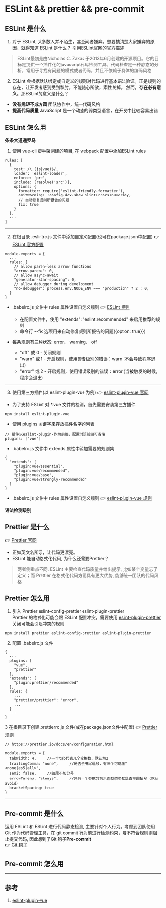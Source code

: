 # ESLint && prettier && pre-commit

## ESLint 是什么
1. 对于 ESLint, 大多数人并不陌生，甚至闻者嫌弃。想要搞清楚大家嫌弃的原因，就得知道 ESLint 是什么？ 引用[ESLint官网](https://cn.eslint.org/)的官方描述

> ESLint最初是由Nicholas C. Zakas 于2013年6月创建的开源项目。它的目标是提供一个插件化的javascript代码检测工具。代码检查是一种静态的分析，常用于寻找有问题的模式或者代码，并且不依赖于具体的编码风格

2. ESLint 会根据默认绑定或自定义的规则对代码进行基本语法验证。正是规则的存在，让开发者感到受到掣肘，不能随心所欲，索性关掉。 然而，**存在必有意义**。那ESLint的意义是什么？
- **没有规矩不成方圆**  团队协作中，统一代码风格
- **提高代码质量**  JavaScript 是一个动态的弱类型语言，在开发中比较容易出错

## ESLint 怎么用
**条条大道通罗马**

1. 使用 vue-cli 脚手架创建的项目, 在 webpack 配置中添加ESLint rules
```
rules: [
  {
    test: /\.(js|vue)$/,
    loader: 'eslint-loader',
    enforce: 'pre',
    include: [resolve('src')],
    options: {
      formatter: require('eslint-friendly-formatter'),
      emitWarning: !config.dev.showEslintErrorsInOverlay,
      // 自动修复规则所报告的问题
      fix: true
    }
  },
  ···
]
```
***

2. 在根目录 .eslintrc.js 文件中添加自定义配置(也可在package.json中配置)     👉 [ESLint 官方配置](http://eslint.cn/docs/user-guide/configuring)
```
module.exports = {
  ···
  rules: {
    // allow paren-less arrow functions
    "arrow-parens": 0,
    // allow async-await
    "generator-star-spacing": 0,
    // allow debugger during development
    "no-debugger": process.env.NODE_ENV === "production" ? 2 : 0,
  }
}
```
- .babelrc.js 文件中 rules 属性设置自定义规则     👉 [ESLint 规则](http://eslint.cn/docs/rules/)
  - 在配置文件中，使用 "extends": "eslint:recommended" 来启用推荐的规则
  - 命令行 --fix 选项用来自动修复规则所报告的问题({option: true}})

- 每条规则有三种状态: error、 warning、 off
  - "off" 或 0 - 关闭规则
  - "warn" 或 1 - 开启规则，使用警告级别的错误：warn (不会导致程序退出)
  - "error" 或 2 - 开启规则，使用错误级别的错误：error (当被触发的时候，程序会退出)

***

3. 使用第三方插件(以 eslint-plugin-vue 为例)     👉 [eslint-plugin-vue 官网](http://eslint.cn/docs/user-guide/configuring)

- 为了支持 ESLint 对 *.vue 文件的检测，首先需要安装第三方插件
```
npm install eslint-plugin-vue
```

- 使用 plugins 关键字来存放插件名字的列表
```
// 插件以eslint-plugin-作为前缀，配置时该前缀可省略
plugins: ["vue"]
```

- .babelrc.js 文件中 extends 属性中添加需要的规则集
```
{
  "extends": [
    "plugin:vue/essential",
    "plugin:vue/recommended",
    "plugin:vue/base",
    "plugin:vue/strongly-recommended"
  ]
}
```

- .babelrc.js 文件中 rules 属性设置自定义规则     👉 [eslint-plugin-vue 规则](https://github.com/vuejs/eslint-plugin-vue/blob/master/docs/rules/README.md) 

**语法检测级别**


## Prettier 是什么   
👉 [Prettier 官网](https://cn.eslint.org/)  
- 正如英文名所示，让代码更漂亮。
- ESLint 能自动格式化代码, 为什么还需要Prettier？ 
> 两者侧重点不同. ESLint 主要检查代码质量并给出提示, 比如某个变量忘了定义；而 Prettier 在格式化代码方面具有更大优势, 能够统一团队的代码风格

## Prettier 怎么用
1. 引入 Prettier  eslint-config-prettier  eslint-plugin-prettier  
Prettier 的格式化可能会跟 ESLint 配置冲突，需要使用 [eslint-plugin-prettier](https://github.com/prettier/eslint-config-prettier) 关闭可能会引起冲突的规则
```
npm install prettier eslint-config-prettier eslint-plugin-prettier
```
2. 配置 .babelrc.js 文件
```
{
  ···
  plugins: [
    "vue",
    "prettier"
  ],
  "extends": [
    "plugin:prettier/recommended"
  ],
  rules: {
    ...
    "prettier/prettier": "error",
    ...
  }
  ···
}
```

3 在根目录下创建.prettierrc.js 文件(或在package.json文件中配置)     👉 [Prettier 规则](https://prettier.io/docs/en/options.html)  
```
// https://prettier.io/docs/en/configuration.html

module.exports = {
  tabWidth: 4,     //一个tab代表几个空格数，默认为2
  trailingComma: "none",     //是否使用尾逗号，有三个可选值"<none|es5|all>",
  semi: false,     //结尾不加分号
  arrowParens: "always",     //只有一个参数的箭头函数的参数是否带圆括号（默认avoid）
  bracketSpacing: true
}
```
***

## Pre-commit 是什么  
运用 ESLint 和 ESLint 进行代码静态检测, 主要针对个人行为。考虑到团队使用 Git 作为代码管理工具，在 git commit 行为前进行检测约束，若不符合规则则阻止提交代码, 因此想到了Git 钩子**Pre-commit**  
👉 [Git 钩子](https://git-scm.com/book/zh/v2/%E8%87%AA%E5%AE%9A%E4%B9%89-Git-Git-%E9%92%A9%E5%AD%90)  

## Pre-commit 怎么用


***

## 参考
1. [eslint-plugin-vue](https://vuejs.github.io/eslint-plugin-vue/user-guide/#faq)